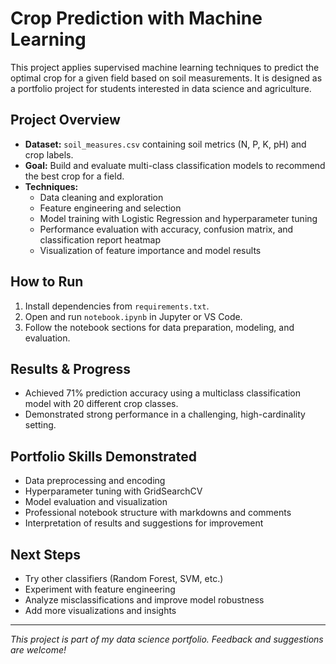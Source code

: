# Crop Prediction with Machine Learning

This project applies supervised machine learning techniques to predict the optimal crop for a given field based on soil measurements. It is designed as a portfolio project for students interested in data science and agriculture.

## Project Overview
- **Dataset:** `soil_measures.csv` containing soil metrics (N, P, K, pH) and crop labels.
- **Goal:** Build and evaluate multi-class classification models to recommend the best crop for a field.
- **Techniques:**
  - Data cleaning and exploration
  - Feature engineering and selection
  - Model training with Logistic Regression and hyperparameter tuning
  - Performance evaluation with accuracy, confusion matrix, and classification report heatmap
  - Visualization of feature importance and model results

## How to Run
1. Install dependencies from `requirements.txt`.
2. Open and run `notebook.ipynb` in Jupyter or VS Code.
3. Follow the notebook sections for data preparation, modeling, and evaluation.

## Results & Progress
- Achieved 71% prediction accuracy using a multiclass classification model with 20 different crop classes.
- Demonstrated strong performance in a challenging, high-cardinality setting.

## Portfolio Skills Demonstrated
- Data preprocessing and encoding
- Hyperparameter tuning with GridSearchCV
- Model evaluation and visualization
- Professional notebook structure with markdowns and comments
- Interpretation of results and suggestions for improvement

## Next Steps
- Try other classifiers (Random Forest, SVM, etc.)
- Experiment with feature engineering
- Analyze misclassifications and improve model robustness
- Add more visualizations and insights

---
*This project is part of my data science portfolio. Feedback and suggestions are welcome!*
